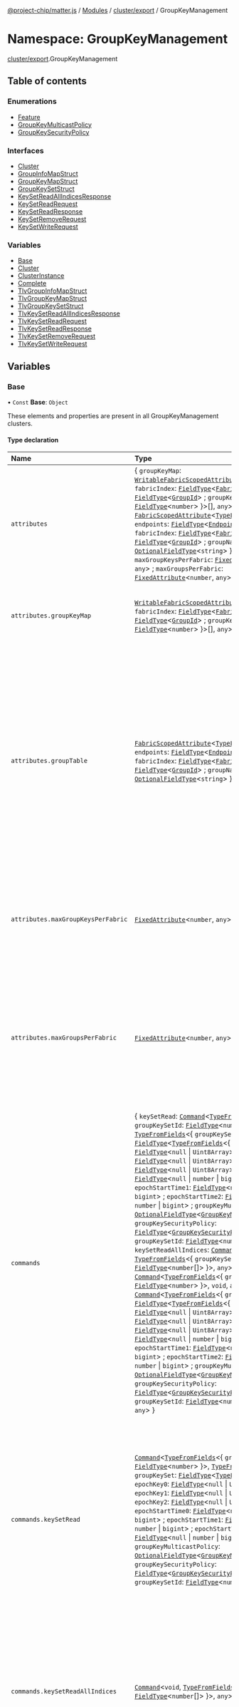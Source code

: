 [@project-chip/matter.js](../README.md) / [Modules](../modules.md) / [cluster/export](cluster_export.md) / GroupKeyManagement

# Namespace: GroupKeyManagement

[cluster/export](cluster_export.md).GroupKeyManagement

## Table of contents

### Enumerations

- [Feature](../enums/cluster_export.GroupKeyManagement.Feature.md)
- [GroupKeyMulticastPolicy](../enums/cluster_export.GroupKeyManagement.GroupKeyMulticastPolicy.md)
- [GroupKeySecurityPolicy](../enums/cluster_export.GroupKeyManagement.GroupKeySecurityPolicy.md)

### Interfaces

- [Cluster](../interfaces/cluster_export.GroupKeyManagement.Cluster.md)
- [GroupInfoMapStruct](../interfaces/cluster_export.GroupKeyManagement.GroupInfoMapStruct.md)
- [GroupKeyMapStruct](../interfaces/cluster_export.GroupKeyManagement.GroupKeyMapStruct.md)
- [GroupKeySetStruct](../interfaces/cluster_export.GroupKeyManagement.GroupKeySetStruct.md)
- [KeySetReadAllIndicesResponse](../interfaces/cluster_export.GroupKeyManagement.KeySetReadAllIndicesResponse.md)
- [KeySetReadRequest](../interfaces/cluster_export.GroupKeyManagement.KeySetReadRequest.md)
- [KeySetReadResponse](../interfaces/cluster_export.GroupKeyManagement.KeySetReadResponse.md)
- [KeySetRemoveRequest](../interfaces/cluster_export.GroupKeyManagement.KeySetRemoveRequest.md)
- [KeySetWriteRequest](../interfaces/cluster_export.GroupKeyManagement.KeySetWriteRequest.md)

### Variables

- [Base](cluster_export.GroupKeyManagement.md#base)
- [Cluster](cluster_export.GroupKeyManagement.md#cluster)
- [ClusterInstance](cluster_export.GroupKeyManagement.md#clusterinstance)
- [Complete](cluster_export.GroupKeyManagement.md#complete)
- [TlvGroupInfoMapStruct](cluster_export.GroupKeyManagement.md#tlvgroupinfomapstruct)
- [TlvGroupKeyMapStruct](cluster_export.GroupKeyManagement.md#tlvgroupkeymapstruct)
- [TlvGroupKeySetStruct](cluster_export.GroupKeyManagement.md#tlvgroupkeysetstruct)
- [TlvKeySetReadAllIndicesResponse](cluster_export.GroupKeyManagement.md#tlvkeysetreadallindicesresponse)
- [TlvKeySetReadRequest](cluster_export.GroupKeyManagement.md#tlvkeysetreadrequest)
- [TlvKeySetReadResponse](cluster_export.GroupKeyManagement.md#tlvkeysetreadresponse)
- [TlvKeySetRemoveRequest](cluster_export.GroupKeyManagement.md#tlvkeysetremoverequest)
- [TlvKeySetWriteRequest](cluster_export.GroupKeyManagement.md#tlvkeysetwriterequest)

## Variables

### Base

• `Const` **Base**: `Object`

These elements and properties are present in all GroupKeyManagement clusters.

#### Type declaration

| Name | Type | Description |
| :------ | :------ | :------ |
| `attributes` | \{ `groupKeyMap`: [`WritableFabricScopedAttribute`](../interfaces/cluster_export.WritableFabricScopedAttribute.md)\<[`TypeFromFields`](tlv_export.md#typefromfields)\<\{ `fabricIndex`: [`FieldType`](../interfaces/tlv_export.FieldType.md)\<[`FabricIndex`](datatype_export.md#fabricindex)\> ; `groupId`: [`FieldType`](../interfaces/tlv_export.FieldType.md)\<[`GroupId`](datatype_export.md#groupid)\> ; `groupKeySetId`: [`FieldType`](../interfaces/tlv_export.FieldType.md)\<`number`\>  }\>[], `any`\> ; `groupTable`: [`FabricScopedAttribute`](../interfaces/cluster_export.FabricScopedAttribute.md)\<[`TypeFromFields`](tlv_export.md#typefromfields)\<\{ `endpoints`: [`FieldType`](../interfaces/tlv_export.FieldType.md)\<[`EndpointNumber`](datatype_export.md#endpointnumber)[]\> ; `fabricIndex`: [`FieldType`](../interfaces/tlv_export.FieldType.md)\<[`FabricIndex`](datatype_export.md#fabricindex)\> ; `groupId`: [`FieldType`](../interfaces/tlv_export.FieldType.md)\<[`GroupId`](datatype_export.md#groupid)\> ; `groupName`: [`OptionalFieldType`](../interfaces/tlv_export.OptionalFieldType.md)\<`string`\>  }\>[], `any`\> ; `maxGroupKeysPerFabric`: [`FixedAttribute`](../interfaces/cluster_export.FixedAttribute.md)\<`number`, `any`\> ; `maxGroupsPerFabric`: [`FixedAttribute`](../interfaces/cluster_export.FixedAttribute.md)\<`number`, `any`\>  } | - |
| `attributes.groupKeyMap` | [`WritableFabricScopedAttribute`](../interfaces/cluster_export.WritableFabricScopedAttribute.md)\<[`TypeFromFields`](tlv_export.md#typefromfields)\<\{ `fabricIndex`: [`FieldType`](../interfaces/tlv_export.FieldType.md)\<[`FabricIndex`](datatype_export.md#fabricindex)\> ; `groupId`: [`FieldType`](../interfaces/tlv_export.FieldType.md)\<[`GroupId`](datatype_export.md#groupid)\> ; `groupKeySetId`: [`FieldType`](../interfaces/tlv_export.FieldType.md)\<`number`\>  }\>[], `any`\> | This attribute is a list of GroupKeyMapStruct entries. Each entry associates a logical Group Id with a particular group key set. **`See`** MatterSpecification.v11.Core § 11.2.7.1 |
| `attributes.groupTable` | [`FabricScopedAttribute`](../interfaces/cluster_export.FabricScopedAttribute.md)\<[`TypeFromFields`](tlv_export.md#typefromfields)\<\{ `endpoints`: [`FieldType`](../interfaces/tlv_export.FieldType.md)\<[`EndpointNumber`](datatype_export.md#endpointnumber)[]\> ; `fabricIndex`: [`FieldType`](../interfaces/tlv_export.FieldType.md)\<[`FabricIndex`](datatype_export.md#fabricindex)\> ; `groupId`: [`FieldType`](../interfaces/tlv_export.FieldType.md)\<[`GroupId`](datatype_export.md#groupid)\> ; `groupName`: [`OptionalFieldType`](../interfaces/tlv_export.OptionalFieldType.md)\<`string`\>  }\>[], `any`\> | This attribute is a list of GroupInfoMapStruct entries. Each entry provides read-only information about how a given logical Group ID maps to a particular set of endpoints, and a name for the group. The content of this attribute reflects data managed via the Groups cluster (see AppClusters), and is in general terms referred to as the 'node-wide Group Table'. The GroupTable shall NOT contain any entry whose GroupInfoMapStruct has an empty Endpoints list. If a RemoveGroup or RemoveAllGroups command causes the removal of a group mapping from its last mapped endpoint, the entire GroupTable entry for that given GroupId shall be removed. **`See`** MatterSpecification.v11.Core § 11.2.7.2 |
| `attributes.maxGroupKeysPerFabric` | [`FixedAttribute`](../interfaces/cluster_export.FixedAttribute.md)\<`number`, `any`\> | This attribute shall indicate the maximum number of group key sets this node supports per fabric. The value of this attribute shall be set according to the minimum number of group key sets to support as specified in Group Limits. **`See`** MatterSpecification.v11.Core § 11.2.7.4 |
| `attributes.maxGroupsPerFabric` | [`FixedAttribute`](../interfaces/cluster_export.FixedAttribute.md)\<`number`, `any`\> | This attribute shall indicate the maximum number of groups that this node supports per fabric. The value of this attribute shall be set to be no less than the required minimum supported groups as specified in Group Limits. The length of the GroupKeyMap and GroupTable list attributes shall NOT exceed the value of the MaxGroupsPerFabric attribute multiplied by the number of supported fabrics. **`See`** MatterSpecification.v11.Core § 11.2.7.3 |
| `commands` | \{ `keySetRead`: [`Command`](../interfaces/cluster_export.Command.md)\<[`TypeFromFields`](tlv_export.md#typefromfields)\<\{ `groupKeySetId`: [`FieldType`](../interfaces/tlv_export.FieldType.md)\<`number`\>  }\>, [`TypeFromFields`](tlv_export.md#typefromfields)\<\{ `groupKeySet`: [`FieldType`](../interfaces/tlv_export.FieldType.md)\<[`TypeFromFields`](tlv_export.md#typefromfields)\<\{ `epochKey0`: [`FieldType`](../interfaces/tlv_export.FieldType.md)\<``null`` \| `Uint8Array`\> ; `epochKey1`: [`FieldType`](../interfaces/tlv_export.FieldType.md)\<``null`` \| `Uint8Array`\> ; `epochKey2`: [`FieldType`](../interfaces/tlv_export.FieldType.md)\<``null`` \| `Uint8Array`\> ; `epochStartTime0`: [`FieldType`](../interfaces/tlv_export.FieldType.md)\<``null`` \| `number` \| `bigint`\> ; `epochStartTime1`: [`FieldType`](../interfaces/tlv_export.FieldType.md)\<``null`` \| `number` \| `bigint`\> ; `epochStartTime2`: [`FieldType`](../interfaces/tlv_export.FieldType.md)\<``null`` \| `number` \| `bigint`\> ; `groupKeyMulticastPolicy`: [`OptionalFieldType`](../interfaces/tlv_export.OptionalFieldType.md)\<[`GroupKeyMulticastPolicy`](../enums/cluster_export.GroupKeyManagement.GroupKeyMulticastPolicy.md)\> ; `groupKeySecurityPolicy`: [`FieldType`](../interfaces/tlv_export.FieldType.md)\<[`GroupKeySecurityPolicy`](../enums/cluster_export.GroupKeyManagement.GroupKeySecurityPolicy.md)\> ; `groupKeySetId`: [`FieldType`](../interfaces/tlv_export.FieldType.md)\<`number`\>  }\>\>  }\>, `any`\> ; `keySetReadAllIndices`: [`Command`](../interfaces/cluster_export.Command.md)\<`void`, [`TypeFromFields`](tlv_export.md#typefromfields)\<\{ `groupKeySetIDs`: [`FieldType`](../interfaces/tlv_export.FieldType.md)\<`number`[]\>  }\>, `any`\> ; `keySetRemove`: [`Command`](../interfaces/cluster_export.Command.md)\<[`TypeFromFields`](tlv_export.md#typefromfields)\<\{ `groupKeySetId`: [`FieldType`](../interfaces/tlv_export.FieldType.md)\<`number`\>  }\>, `void`, `any`\> ; `keySetWrite`: [`Command`](../interfaces/cluster_export.Command.md)\<[`TypeFromFields`](tlv_export.md#typefromfields)\<\{ `groupKeySet`: [`FieldType`](../interfaces/tlv_export.FieldType.md)\<[`TypeFromFields`](tlv_export.md#typefromfields)\<\{ `epochKey0`: [`FieldType`](../interfaces/tlv_export.FieldType.md)\<``null`` \| `Uint8Array`\> ; `epochKey1`: [`FieldType`](../interfaces/tlv_export.FieldType.md)\<``null`` \| `Uint8Array`\> ; `epochKey2`: [`FieldType`](../interfaces/tlv_export.FieldType.md)\<``null`` \| `Uint8Array`\> ; `epochStartTime0`: [`FieldType`](../interfaces/tlv_export.FieldType.md)\<``null`` \| `number` \| `bigint`\> ; `epochStartTime1`: [`FieldType`](../interfaces/tlv_export.FieldType.md)\<``null`` \| `number` \| `bigint`\> ; `epochStartTime2`: [`FieldType`](../interfaces/tlv_export.FieldType.md)\<``null`` \| `number` \| `bigint`\> ; `groupKeyMulticastPolicy`: [`OptionalFieldType`](../interfaces/tlv_export.OptionalFieldType.md)\<[`GroupKeyMulticastPolicy`](../enums/cluster_export.GroupKeyManagement.GroupKeyMulticastPolicy.md)\> ; `groupKeySecurityPolicy`: [`FieldType`](../interfaces/tlv_export.FieldType.md)\<[`GroupKeySecurityPolicy`](../enums/cluster_export.GroupKeyManagement.GroupKeySecurityPolicy.md)\> ; `groupKeySetId`: [`FieldType`](../interfaces/tlv_export.FieldType.md)\<`number`\>  }\>\>  }\>, `void`, `any`\>  } | - |
| `commands.keySetRead` | [`Command`](../interfaces/cluster_export.Command.md)\<[`TypeFromFields`](tlv_export.md#typefromfields)\<\{ `groupKeySetId`: [`FieldType`](../interfaces/tlv_export.FieldType.md)\<`number`\>  }\>, [`TypeFromFields`](tlv_export.md#typefromfields)\<\{ `groupKeySet`: [`FieldType`](../interfaces/tlv_export.FieldType.md)\<[`TypeFromFields`](tlv_export.md#typefromfields)\<\{ `epochKey0`: [`FieldType`](../interfaces/tlv_export.FieldType.md)\<``null`` \| `Uint8Array`\> ; `epochKey1`: [`FieldType`](../interfaces/tlv_export.FieldType.md)\<``null`` \| `Uint8Array`\> ; `epochKey2`: [`FieldType`](../interfaces/tlv_export.FieldType.md)\<``null`` \| `Uint8Array`\> ; `epochStartTime0`: [`FieldType`](../interfaces/tlv_export.FieldType.md)\<``null`` \| `number` \| `bigint`\> ; `epochStartTime1`: [`FieldType`](../interfaces/tlv_export.FieldType.md)\<``null`` \| `number` \| `bigint`\> ; `epochStartTime2`: [`FieldType`](../interfaces/tlv_export.FieldType.md)\<``null`` \| `number` \| `bigint`\> ; `groupKeyMulticastPolicy`: [`OptionalFieldType`](../interfaces/tlv_export.OptionalFieldType.md)\<[`GroupKeyMulticastPolicy`](../enums/cluster_export.GroupKeyManagement.GroupKeyMulticastPolicy.md)\> ; `groupKeySecurityPolicy`: [`FieldType`](../interfaces/tlv_export.FieldType.md)\<[`GroupKeySecurityPolicy`](../enums/cluster_export.GroupKeyManagement.GroupKeySecurityPolicy.md)\> ; `groupKeySetId`: [`FieldType`](../interfaces/tlv_export.FieldType.md)\<`number`\>  }\>\>  }\>, `any`\> | This command is used by Administrators to read the state of a given Group Key Set. Effect on Receipt If there exists a Group Key Set associated with the accessing fabric which has the same GroupKeySetID as that provided in the GroupKeySetID field, then the contents of that Group Key Set shall be sent in a KeySetReadResponse command, but with the EpochKey0, EpochKey1 and EpochKey2 fields replaced by null. Otherwise, if the GroupKeySetID does not refer to a Group Key Set associated with the accessing fabric, then this command shall fail with a NOT_FOUND status code. **`See`** MatterSpecification.v11.Core § 11.2.8.2 |
| `commands.keySetReadAllIndices` | [`Command`](../interfaces/cluster_export.Command.md)\<`void`, [`TypeFromFields`](tlv_export.md#typefromfields)\<\{ `groupKeySetIDs`: [`FieldType`](../interfaces/tlv_export.FieldType.md)\<`number`[]\>  }\>, `any`\> | This command is used by Administrators to query a list of all Group Key Sets associated with the accessing fabric. Effect on Receipt Upon receipt, this command shall iterate all stored GroupKeySetStruct associated with the accessing fabric and generate a KeySetReadAllIndicesResponse command containing the list of GroupKeySetID values from those structs. **`See`** MatterSpecification.v11.Core § 11.2.8.5 |
| `commands.keySetRemove` | [`Command`](../interfaces/cluster_export.Command.md)\<[`TypeFromFields`](tlv_export.md#typefromfields)\<\{ `groupKeySetId`: [`FieldType`](../interfaces/tlv_export.FieldType.md)\<`number`\>  }\>, `void`, `any`\> | This command is used by Administrators to remove all state of a given Group Key Set. Effect on Receipt If there exists a Group Key Set associated with the accessing fabric which has the same GroupKeySetID as that provided in the GroupKeySetID field, then the contents of that Group Key Set shall be removed, including all epoch keys it contains. If there exist any entries for the accessing fabric within the GroupKeyMap attribute that refer to the GroupKeySetID just removed, then these entries shall be removed from that list. This command shall fail with an INVALID_COMMAND status code back to the initiator if the GroupKeySetID being removed is 0, which is the Key Set associated with the Identity Protection Key (IPK). The only method to remove the IPK is usage of the RemoveFabric command or any operation which causes the equivalent of a RemoveFabric to occur by side-effect. This command shall send a SUCCESS status code back to the initiator on success, or NOT_FOUND if the GroupKeySetID requested did not exist. **`See`** MatterSpecification.v11.Core § 11.2.8.4 |
| `commands.keySetWrite` | [`Command`](../interfaces/cluster_export.Command.md)\<[`TypeFromFields`](tlv_export.md#typefromfields)\<\{ `groupKeySet`: [`FieldType`](../interfaces/tlv_export.FieldType.md)\<[`TypeFromFields`](tlv_export.md#typefromfields)\<\{ `epochKey0`: [`FieldType`](../interfaces/tlv_export.FieldType.md)\<``null`` \| `Uint8Array`\> ; `epochKey1`: [`FieldType`](../interfaces/tlv_export.FieldType.md)\<``null`` \| `Uint8Array`\> ; `epochKey2`: [`FieldType`](../interfaces/tlv_export.FieldType.md)\<``null`` \| `Uint8Array`\> ; `epochStartTime0`: [`FieldType`](../interfaces/tlv_export.FieldType.md)\<``null`` \| `number` \| `bigint`\> ; `epochStartTime1`: [`FieldType`](../interfaces/tlv_export.FieldType.md)\<``null`` \| `number` \| `bigint`\> ; `epochStartTime2`: [`FieldType`](../interfaces/tlv_export.FieldType.md)\<``null`` \| `number` \| `bigint`\> ; `groupKeyMulticastPolicy`: [`OptionalFieldType`](../interfaces/tlv_export.OptionalFieldType.md)\<[`GroupKeyMulticastPolicy`](../enums/cluster_export.GroupKeyManagement.GroupKeyMulticastPolicy.md)\> ; `groupKeySecurityPolicy`: [`FieldType`](../interfaces/tlv_export.FieldType.md)\<[`GroupKeySecurityPolicy`](../enums/cluster_export.GroupKeyManagement.GroupKeySecurityPolicy.md)\> ; `groupKeySetId`: [`FieldType`](../interfaces/tlv_export.FieldType.md)\<`number`\>  }\>\>  }\>, `void`, `any`\> | This command is used by Administrators to set the state of a given Group Key Set, including atomically updating the state of all epoch keys. Effect on Receipt If the EpochKey0 field is null or its associated EpochStartTime0 field is null, then this command shall fail with an INVALID_COMMAND status code sent back to the initiator. If the EpochKey1 field is not null, its associated EpochStartTime1 field shall contain a later epoch start time than the epoch start time found in the EpochStartTime0 field. Otherwise this command shall fail with an INVALID_COMMAND status code sent back to the initiator. If the EpochKey2 field is not null, then the EpochKey1 field shall NOT be null. Otherwise this command shall fail with an INVALID_COMMAND status code sent back to the initiator. If the EpochKey2 field is not null, its associated EpochStartTime2 field shall contain a later epoch start time than the epoch start time found in the EpochStartTime1 field. Otherwise this command shall fail with an INVALID_COMMAND status code sent back to the initiator. If there exists a Group Key Set associated with the accessing fabric which has the same GroupKeySetID as that provided in the GroupKeySet field, then the contents of that group key set shall be replaced. A replacement shall be done by executing the equivalent of entirely removing the previous Group Key Set with the given GroupKeySetID, followed by an addition of a Group Key Set with the provided configuration. Otherwise, if the GroupKeySetID did not match an existing entry, a new Group Key Set associated with the accessing fabric shall be created with the provided data. The Group Key Set shall be written to non-volatile storage. Upon completion, this command shall send a status code back to the initiator: • If the Group Key Set was properly installed or updated on the Node, the status code shall be set to SUCCESS. • If there are insufficient resources on the receiver to store an additional Group Key Set, the status code shall be set to RESOURCE_EXHAUSTED (see group key limits); • Otherwise, this status code shall be set to FAILURE. **`See`** MatterSpecification.v11.Core § 11.2.8.1 |
| `extensions` | readonly [] | This metadata controls which GroupKeyManagementCluster elements matter.js activates for specific feature combinations. |
| `features` | \{ `cacheAndSync`: [`BitFlag`](schema_export.md#bitflag)  } | - |
| `features.cacheAndSync` | [`BitFlag`](schema_export.md#bitflag) | CacheAndSync The ability to support CacheAndSync security policy and MCSP. |
| `id` | ``63`` | - |
| `name` | ``"GroupKeyManagement"`` | - |
| `revision` | ``1`` | - |

#### Defined in

[packages/matter.js/src/cluster/definitions/GroupKeyManagementCluster.ts:334](https://github.com/project-chip/matter.js/blob/904d0c9b952b91f28a21803759c5e5c66ee4d272/packages/matter.js/src/cluster/definitions/GroupKeyManagementCluster.ts#L334)

___

### Cluster

• **Cluster**: [`Cluster`](../interfaces/cluster_export.GroupKeyManagement.Cluster.md)

#### Defined in

[packages/matter.js/src/cluster/definitions/GroupKeyManagementCluster.ts:537](https://github.com/project-chip/matter.js/blob/904d0c9b952b91f28a21803759c5e5c66ee4d272/packages/matter.js/src/cluster/definitions/GroupKeyManagementCluster.ts#L537)

[packages/matter.js/src/cluster/definitions/GroupKeyManagementCluster.ts:539](https://github.com/project-chip/matter.js/blob/904d0c9b952b91f28a21803759c5e5c66ee4d272/packages/matter.js/src/cluster/definitions/GroupKeyManagementCluster.ts#L539)

___

### ClusterInstance

• `Const` **ClusterInstance**: [`MutableCluster`](../interfaces/cluster_export.MutableCluster-1.md)\<\{ `attributes`: \{ `groupKeyMap`: [`WritableFabricScopedAttribute`](../interfaces/cluster_export.WritableFabricScopedAttribute.md)\<[`TypeFromFields`](tlv_export.md#typefromfields)\<\{ `fabricIndex`: [`FieldType`](../interfaces/tlv_export.FieldType.md)\<[`FabricIndex`](datatype_export.md#fabricindex)\> ; `groupId`: [`FieldType`](../interfaces/tlv_export.FieldType.md)\<[`GroupId`](datatype_export.md#groupid)\> ; `groupKeySetId`: [`FieldType`](../interfaces/tlv_export.FieldType.md)\<`number`\>  }\>[], `any`\> ; `groupTable`: [`FabricScopedAttribute`](../interfaces/cluster_export.FabricScopedAttribute.md)\<[`TypeFromFields`](tlv_export.md#typefromfields)\<\{ `endpoints`: [`FieldType`](../interfaces/tlv_export.FieldType.md)\<[`EndpointNumber`](datatype_export.md#endpointnumber)[]\> ; `fabricIndex`: [`FieldType`](../interfaces/tlv_export.FieldType.md)\<[`FabricIndex`](datatype_export.md#fabricindex)\> ; `groupId`: [`FieldType`](../interfaces/tlv_export.FieldType.md)\<[`GroupId`](datatype_export.md#groupid)\> ; `groupName`: [`OptionalFieldType`](../interfaces/tlv_export.OptionalFieldType.md)\<`string`\>  }\>[], `any`\> ; `maxGroupKeysPerFabric`: [`FixedAttribute`](../interfaces/cluster_export.FixedAttribute.md)\<`number`, `any`\> ; `maxGroupsPerFabric`: [`FixedAttribute`](../interfaces/cluster_export.FixedAttribute.md)\<`number`, `any`\>  } ; `commands`: \{ `keySetRead`: [`Command`](../interfaces/cluster_export.Command.md)\<[`TypeFromFields`](tlv_export.md#typefromfields)\<\{ `groupKeySetId`: [`FieldType`](../interfaces/tlv_export.FieldType.md)\<`number`\>  }\>, [`TypeFromFields`](tlv_export.md#typefromfields)\<\{ `groupKeySet`: [`FieldType`](../interfaces/tlv_export.FieldType.md)\<[`TypeFromFields`](tlv_export.md#typefromfields)\<\{ `epochKey0`: [`FieldType`](../interfaces/tlv_export.FieldType.md)\<... \| ...\> ; `epochKey1`: [`FieldType`](../interfaces/tlv_export.FieldType.md)\<... \| ...\> ; `epochKey2`: [`FieldType`](../interfaces/tlv_export.FieldType.md)\<... \| ...\> ; `epochStartTime0`: [`FieldType`](../interfaces/tlv_export.FieldType.md)\<... \| ... \| ...\> ; `epochStartTime1`: [`FieldType`](../interfaces/tlv_export.FieldType.md)\<... \| ... \| ...\> ; `epochStartTime2`: [`FieldType`](../interfaces/tlv_export.FieldType.md)\<... \| ... \| ...\> ; `groupKeyMulticastPolicy`: [`OptionalFieldType`](../interfaces/tlv_export.OptionalFieldType.md)\<[`GroupKeyMulticastPolicy`](../enums/cluster_export.GroupKeyManagement.GroupKeyMulticastPolicy.md)\> ; `groupKeySecurityPolicy`: [`FieldType`](../interfaces/tlv_export.FieldType.md)\<[`GroupKeySecurityPolicy`](../enums/cluster_export.GroupKeyManagement.GroupKeySecurityPolicy.md)\> ; `groupKeySetId`: [`FieldType`](../interfaces/tlv_export.FieldType.md)\<`number`\>  }\>\>  }\>, `any`\> ; `keySetReadAllIndices`: [`Command`](../interfaces/cluster_export.Command.md)\<`void`, [`TypeFromFields`](tlv_export.md#typefromfields)\<\{ `groupKeySetIDs`: [`FieldType`](../interfaces/tlv_export.FieldType.md)\<`number`[]\>  }\>, `any`\> ; `keySetRemove`: [`Command`](../interfaces/cluster_export.Command.md)\<[`TypeFromFields`](tlv_export.md#typefromfields)\<\{ `groupKeySetId`: [`FieldType`](../interfaces/tlv_export.FieldType.md)\<`number`\>  }\>, `void`, `any`\> ; `keySetWrite`: [`Command`](../interfaces/cluster_export.Command.md)\<[`TypeFromFields`](tlv_export.md#typefromfields)\<\{ `groupKeySet`: [`FieldType`](../interfaces/tlv_export.FieldType.md)\<[`TypeFromFields`](tlv_export.md#typefromfields)\<\{ `epochKey0`: [`FieldType`](../interfaces/tlv_export.FieldType.md)\<... \| ...\> ; `epochKey1`: [`FieldType`](../interfaces/tlv_export.FieldType.md)\<... \| ...\> ; `epochKey2`: [`FieldType`](../interfaces/tlv_export.FieldType.md)\<... \| ...\> ; `epochStartTime0`: [`FieldType`](../interfaces/tlv_export.FieldType.md)\<... \| ... \| ...\> ; `epochStartTime1`: [`FieldType`](../interfaces/tlv_export.FieldType.md)\<... \| ... \| ...\> ; `epochStartTime2`: [`FieldType`](../interfaces/tlv_export.FieldType.md)\<... \| ... \| ...\> ; `groupKeyMulticastPolicy`: [`OptionalFieldType`](../interfaces/tlv_export.OptionalFieldType.md)\<[`GroupKeyMulticastPolicy`](../enums/cluster_export.GroupKeyManagement.GroupKeyMulticastPolicy.md)\> ; `groupKeySecurityPolicy`: [`FieldType`](../interfaces/tlv_export.FieldType.md)\<[`GroupKeySecurityPolicy`](../enums/cluster_export.GroupKeyManagement.GroupKeySecurityPolicy.md)\> ; `groupKeySetId`: [`FieldType`](../interfaces/tlv_export.FieldType.md)\<`number`\>  }\>\>  }\>, `void`, `any`\>  } ; `extensions`: readonly [] ; `features`: \{ `cacheAndSync`: [`BitFlag`](schema_export.md#bitflag)  } ; `id`: ``63`` = 0x3f; `name`: ``"GroupKeyManagement"`` = "GroupKeyManagement"; `revision`: ``1`` = 1 }\>

**`See`**

[Cluster](cluster_export.GroupKeyManagement.md#cluster)

#### Defined in

[packages/matter.js/src/cluster/definitions/GroupKeyManagementCluster.ts:525](https://github.com/project-chip/matter.js/blob/904d0c9b952b91f28a21803759c5e5c66ee4d272/packages/matter.js/src/cluster/definitions/GroupKeyManagementCluster.ts#L525)

___

### Complete

• `Const` **Complete**: [`Cluster`](../interfaces/cluster_export.GroupKeyManagement.Cluster.md) = `Cluster`

#### Defined in

[packages/matter.js/src/cluster/definitions/GroupKeyManagementCluster.ts:540](https://github.com/project-chip/matter.js/blob/904d0c9b952b91f28a21803759c5e5c66ee4d272/packages/matter.js/src/cluster/definitions/GroupKeyManagementCluster.ts#L540)

___

### TlvGroupInfoMapStruct

• `Const` **TlvGroupInfoMapStruct**: [`ObjectSchema`](../classes/tlv_export.ObjectSchema.md)\<\{ `endpoints`: [`FieldType`](../interfaces/tlv_export.FieldType.md)\<[`EndpointNumber`](datatype_export.md#endpointnumber)[]\> ; `fabricIndex`: [`FieldType`](../interfaces/tlv_export.FieldType.md)\<[`FabricIndex`](datatype_export.md#fabricindex)\> ; `groupId`: [`FieldType`](../interfaces/tlv_export.FieldType.md)\<[`GroupId`](datatype_export.md#groupid)\> ; `groupName`: [`OptionalFieldType`](../interfaces/tlv_export.OptionalFieldType.md)\<`string`\>  }\>

**`See`**

MatterSpecification.v11.Core § 11.2.6.5

#### Defined in

[packages/matter.js/src/cluster/definitions/GroupKeyManagementCluster.ts:66](https://github.com/project-chip/matter.js/blob/904d0c9b952b91f28a21803759c5e5c66ee4d272/packages/matter.js/src/cluster/definitions/GroupKeyManagementCluster.ts#L66)

___

### TlvGroupKeyMapStruct

• `Const` **TlvGroupKeyMapStruct**: [`ObjectSchema`](../classes/tlv_export.ObjectSchema.md)\<\{ `fabricIndex`: [`FieldType`](../interfaces/tlv_export.FieldType.md)\<[`FabricIndex`](datatype_export.md#fabricindex)\> ; `groupId`: [`FieldType`](../interfaces/tlv_export.FieldType.md)\<[`GroupId`](datatype_export.md#groupid)\> ; `groupKeySetId`: [`FieldType`](../interfaces/tlv_export.FieldType.md)\<`number`\>  }\>

**`See`**

MatterSpecification.v11.Core § 11.2.6.3

#### Defined in

[packages/matter.js/src/cluster/definitions/GroupKeyManagementCluster.ts:36](https://github.com/project-chip/matter.js/blob/904d0c9b952b91f28a21803759c5e5c66ee4d272/packages/matter.js/src/cluster/definitions/GroupKeyManagementCluster.ts#L36)

___

### TlvGroupKeySetStruct

• `Const` **TlvGroupKeySetStruct**: [`ObjectSchema`](../classes/tlv_export.ObjectSchema.md)\<\{ `epochKey0`: [`FieldType`](../interfaces/tlv_export.FieldType.md)\<``null`` \| `Uint8Array`\> ; `epochKey1`: [`FieldType`](../interfaces/tlv_export.FieldType.md)\<``null`` \| `Uint8Array`\> ; `epochKey2`: [`FieldType`](../interfaces/tlv_export.FieldType.md)\<``null`` \| `Uint8Array`\> ; `epochStartTime0`: [`FieldType`](../interfaces/tlv_export.FieldType.md)\<``null`` \| `number` \| `bigint`\> ; `epochStartTime1`: [`FieldType`](../interfaces/tlv_export.FieldType.md)\<``null`` \| `number` \| `bigint`\> ; `epochStartTime2`: [`FieldType`](../interfaces/tlv_export.FieldType.md)\<``null`` \| `number` \| `bigint`\> ; `groupKeyMulticastPolicy`: [`OptionalFieldType`](../interfaces/tlv_export.OptionalFieldType.md)\<[`GroupKeyMulticastPolicy`](../enums/cluster_export.GroupKeyManagement.GroupKeyMulticastPolicy.md)\> ; `groupKeySecurityPolicy`: [`FieldType`](../interfaces/tlv_export.FieldType.md)\<[`GroupKeySecurityPolicy`](../enums/cluster_export.GroupKeyManagement.GroupKeySecurityPolicy.md)\> ; `groupKeySetId`: [`FieldType`](../interfaces/tlv_export.FieldType.md)\<`number`\>  }\>

**`See`**

MatterSpecification.v11.Core § 11.2.6.4

#### Defined in

[packages/matter.js/src/cluster/definitions/GroupKeyManagementCluster.ts:138](https://github.com/project-chip/matter.js/blob/904d0c9b952b91f28a21803759c5e5c66ee4d272/packages/matter.js/src/cluster/definitions/GroupKeyManagementCluster.ts#L138)

___

### TlvKeySetReadAllIndicesResponse

• `Const` **TlvKeySetReadAllIndicesResponse**: [`ObjectSchema`](../classes/tlv_export.ObjectSchema.md)\<\{ `groupKeySetIDs`: [`FieldType`](../interfaces/tlv_export.FieldType.md)\<`number`[]\>  }\>

This command shall be generated in response to KeySetReadAllIndices and it shall contain the list of
GroupKeySetID for all Group Key Sets associated with the scoped Fabric.

GroupKeySetIDs

This field references the set of group keys that generate operational group keys for use with the accessing
fabric.

Each entry in GroupKeySetIDs is a GroupKeySetID field.

**`See`**

MatterSpecification.v11.Core § 11.2.8.6

#### Defined in

[packages/matter.js/src/cluster/definitions/GroupKeyManagementCluster.ts:300](https://github.com/project-chip/matter.js/blob/904d0c9b952b91f28a21803759c5e5c66ee4d272/packages/matter.js/src/cluster/definitions/GroupKeyManagementCluster.ts#L300)

___

### TlvKeySetReadRequest

• `Const` **TlvKeySetReadRequest**: [`ObjectSchema`](../classes/tlv_export.ObjectSchema.md)\<\{ `groupKeySetId`: [`FieldType`](../interfaces/tlv_export.FieldType.md)\<`number`\>  }\>

Input to the GroupKeyManagement keySetRead command

**`See`**

MatterSpecification.v11.Core § 11.2.8.2

#### Defined in

[packages/matter.js/src/cluster/definitions/GroupKeyManagementCluster.ts:246](https://github.com/project-chip/matter.js/blob/904d0c9b952b91f28a21803759c5e5c66ee4d272/packages/matter.js/src/cluster/definitions/GroupKeyManagementCluster.ts#L246)

___

### TlvKeySetReadResponse

• `Const` **TlvKeySetReadResponse**: [`ObjectSchema`](../classes/tlv_export.ObjectSchema.md)\<\{ `groupKeySet`: [`FieldType`](../interfaces/tlv_export.FieldType.md)\<[`TypeFromFields`](tlv_export.md#typefromfields)\<\{ `epochKey0`: [`FieldType`](../interfaces/tlv_export.FieldType.md)\<``null`` \| `Uint8Array`\> ; `epochKey1`: [`FieldType`](../interfaces/tlv_export.FieldType.md)\<``null`` \| `Uint8Array`\> ; `epochKey2`: [`FieldType`](../interfaces/tlv_export.FieldType.md)\<``null`` \| `Uint8Array`\> ; `epochStartTime0`: [`FieldType`](../interfaces/tlv_export.FieldType.md)\<``null`` \| `number` \| `bigint`\> ; `epochStartTime1`: [`FieldType`](../interfaces/tlv_export.FieldType.md)\<``null`` \| `number` \| `bigint`\> ; `epochStartTime2`: [`FieldType`](../interfaces/tlv_export.FieldType.md)\<``null`` \| `number` \| `bigint`\> ; `groupKeyMulticastPolicy`: [`OptionalFieldType`](../interfaces/tlv_export.OptionalFieldType.md)\<[`GroupKeyMulticastPolicy`](../enums/cluster_export.GroupKeyManagement.GroupKeyMulticastPolicy.md)\> ; `groupKeySecurityPolicy`: [`FieldType`](../interfaces/tlv_export.FieldType.md)\<[`GroupKeySecurityPolicy`](../enums/cluster_export.GroupKeyManagement.GroupKeySecurityPolicy.md)\> ; `groupKeySetId`: [`FieldType`](../interfaces/tlv_export.FieldType.md)\<`number`\>  }\>\>  }\>

This command shall be generated in response to the KeySetRead command, if a valid Group Key Set was found. It
shall contain the configuration of the requested Group Key Set, with the EpochKey0, EpochKey1 and EpochKey2 key
contents replaced by null.

**`See`**

MatterSpecification.v11.Core § 11.2.8.3

#### Defined in

[packages/matter.js/src/cluster/definitions/GroupKeyManagementCluster.ts:262](https://github.com/project-chip/matter.js/blob/904d0c9b952b91f28a21803759c5e5c66ee4d272/packages/matter.js/src/cluster/definitions/GroupKeyManagementCluster.ts#L262)

___

### TlvKeySetRemoveRequest

• `Const` **TlvKeySetRemoveRequest**: [`ObjectSchema`](../classes/tlv_export.ObjectSchema.md)\<\{ `groupKeySetId`: [`FieldType`](../interfaces/tlv_export.FieldType.md)\<`number`\>  }\>

Input to the GroupKeyManagement keySetRemove command

**`See`**

MatterSpecification.v11.Core § 11.2.8.4

#### Defined in

[packages/matter.js/src/cluster/definitions/GroupKeyManagementCluster.ts:278](https://github.com/project-chip/matter.js/blob/904d0c9b952b91f28a21803759c5e5c66ee4d272/packages/matter.js/src/cluster/definitions/GroupKeyManagementCluster.ts#L278)

___

### TlvKeySetWriteRequest

• `Const` **TlvKeySetWriteRequest**: [`ObjectSchema`](../classes/tlv_export.ObjectSchema.md)\<\{ `groupKeySet`: [`FieldType`](../interfaces/tlv_export.FieldType.md)\<[`TypeFromFields`](tlv_export.md#typefromfields)\<\{ `epochKey0`: [`FieldType`](../interfaces/tlv_export.FieldType.md)\<``null`` \| `Uint8Array`\> ; `epochKey1`: [`FieldType`](../interfaces/tlv_export.FieldType.md)\<``null`` \| `Uint8Array`\> ; `epochKey2`: [`FieldType`](../interfaces/tlv_export.FieldType.md)\<``null`` \| `Uint8Array`\> ; `epochStartTime0`: [`FieldType`](../interfaces/tlv_export.FieldType.md)\<``null`` \| `number` \| `bigint`\> ; `epochStartTime1`: [`FieldType`](../interfaces/tlv_export.FieldType.md)\<``null`` \| `number` \| `bigint`\> ; `epochStartTime2`: [`FieldType`](../interfaces/tlv_export.FieldType.md)\<``null`` \| `number` \| `bigint`\> ; `groupKeyMulticastPolicy`: [`OptionalFieldType`](../interfaces/tlv_export.OptionalFieldType.md)\<[`GroupKeyMulticastPolicy`](../enums/cluster_export.GroupKeyManagement.GroupKeyMulticastPolicy.md)\> ; `groupKeySecurityPolicy`: [`FieldType`](../interfaces/tlv_export.FieldType.md)\<[`GroupKeySecurityPolicy`](../enums/cluster_export.GroupKeyManagement.GroupKeySecurityPolicy.md)\> ; `groupKeySetId`: [`FieldType`](../interfaces/tlv_export.FieldType.md)\<`number`\>  }\>\>  }\>

Input to the GroupKeyManagement keySetWrite command

**`See`**

MatterSpecification.v11.Core § 11.2.8.1

#### Defined in

[packages/matter.js/src/cluster/definitions/GroupKeyManagementCluster.ts:232](https://github.com/project-chip/matter.js/blob/904d0c9b952b91f28a21803759c5e5c66ee4d272/packages/matter.js/src/cluster/definitions/GroupKeyManagementCluster.ts#L232)
